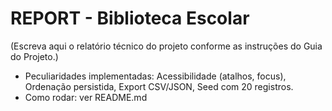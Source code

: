# REPORT - Biblioteca Escolar

(Escreva aqui o relatório técnico do projeto conforme as instruções do Guia do Projeto.)

- Peculiaridades implementadas: Acessibilidade (atalhos, focus), Ordenação persistida, Export CSV/JSON, Seed com 20 registros.
- Como rodar: ver README.md
